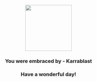 <p align="center">
    <img src="https://raw.githubusercontent.com/PokeAPI/sprites/master/sprites/pokemon/588.png" width="150" height="150">
</p>
<h3 align="center">You were embraced by - <b>Karrablast</b></h3>
<h3 align="center">Have a wonderful day!</h3>

